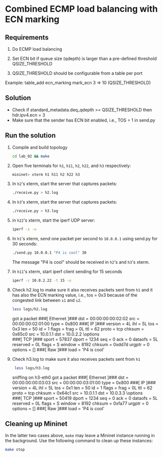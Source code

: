 # Combined ECMP load balancing with ECN marking

## Requirements

1) Do ECMP load balancing

2) Set ECN bit if queue size (qdepth) is larger than a pre-defined threshold QSIZE_THRESHOLD

3) QSIZE_THRESHOLD should be configurable from a table per port

Example: table_add ecn_marking mark_ecn 3 => 10 (QSIZE_THRESHOLD)


## Solution

* Check if standard_metadata.deq_qdepth >= QSIZE_THRESHOLD then hdr.ipv4.ecn = 3
* Make sure that the sender has ECN bit enabled, i.e., TOS = 1 in send.py

## Run the solution

1) Compile and build topology

	```bash
	cd lab_02 && make 
	```

2) Open five terminals for `h1`, `h11`, `h2`, `h22`, and `h3` respectively:

   ```bash
   mininet> xterm h1 h11 h2 h22 h3
   ``` 
3) In `h2`'s xterm, start the server that captures packets:

   ```bash
   ./receive.py > h2.log
   ```
4) In `h3`'s xterm, start the server that captures packets:

   ```bash
   ./receive.py > h3.log
   ```

5) in `h22`'s xterm, start the iperf UDP server:

   ```bash
   iperf -s -u
   ```

6) In `h1`'s xterm, send one packet per second to `10.0.0.1` using send.py for 30 seconds:
   
   ```bash
   ./send.py 10.0.0.1 "P4 is cool" 30
   ```
   
   The message "P4 is cool" should be received in `h2`'s and `h3`'s xterm.

7) In `h11`'s xterm, start iperf client sending for 15 seconds

   ```bash
   iperf -c 10.0.2.22 -t 15 -u
   ```

8) Check h2.log to make sure it also receives packets sent from `h1`
   and it has also the ECN marking value, i.e., tos = 0x3 because of the congested link between `s1` and `s2`.

     ```bash
     less logs/h2.log
     ```

    got a packet
    ###[ Ethernet ]###
      dst       = 00:00:00:00:02:02
      src       = 00:00:00:02:01:00
      type      = 0x800
    ###[ IP ]###
         version   = 4L
         ihl       = 5L
         tos       = 0x3
         len       = 50
         id        = 1
         flags     = 
         frag      = 0L
         ttl       = 62
         proto     = tcp
         chksum    = 0x65c0
         src       = 10.0.1.1
         dst       = 10.0.2.2
         \options   \
    ###[ TCP ]###
            sport     = 57837
            dport     = 1234
            seq       = 0
            ack       = 0
            dataofs   = 5L
            reserved  = 0L
            flags     = S
            window    = 8192
            chksum    = 0xdd7d
            urgptr    = 0
            options   = []
    ###[ Raw ]###
               load      = 'P4 is cool'


9) Check h3.log to make sure it also receives packets sent from `h1`    
    
    ```bash
     less logs/h3.log
     ```

    sniffing on h3-eth0
    got a packet
    ###[ Ethernet ]###
      dst       = 00:00:00:00:03:03
      src       = 00:00:00:03:01:00
      type      = 0x800
    ###[ IP ]###
         version   = 4L
         ihl       = 5L
         tos       = 0x1
         len       = 50
         id        = 1
         flags     = 
         frag      = 0L
         ttl       = 62
         proto     = tcp
         chksum    = 0x64c1
         src       = 10.0.1.1
         dst       = 10.0.3.3
         \options   \
    ###[ TCP ]###
            sport     = 50419
            dport     = 1234
            seq       = 0
            ack       = 0
            dataofs   = 5L
            reserved  = 0L
            flags     = S
            window    = 8192
            chksum    = 0xfa77
            urgptr    = 0
            options   = []
    ###[ Raw ]###
               load      = 'P4 is cool'


## Cleaning up Mininet

In the latter two cases above, `make` may leave a Mininet instance
running in the background.  Use the following command to clean up
these instances:

```bash
make stop
```
